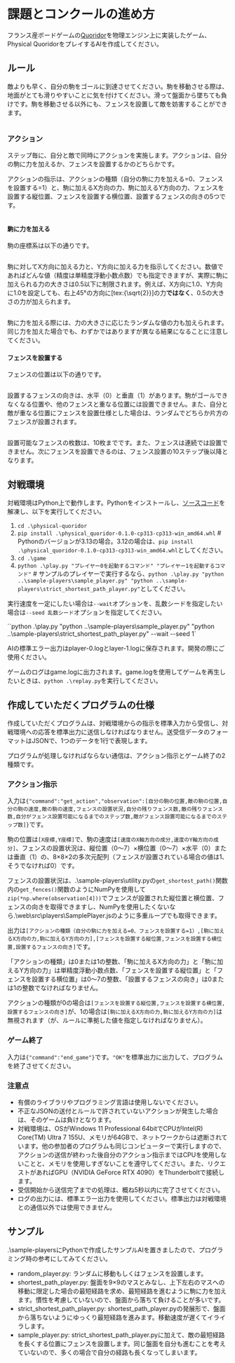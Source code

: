 # 課題とコンクールの進め方

フランス産ボードゲームの[Quoridor](https://ja.wikipedia.org/wiki/%E3%82%B3%E3%83%AA%E3%83%89%E3%83%BC%E3%83%AB)を物理エンジン上に実装したゲーム、Physical QuoridorをプレイするAIを作成してください。

## ルール

敵よりも早く、自分の駒をゴールに到達させてください。駒を移動させる際は、地面がとても滑りやすいことに気を付けてください。滑って盤面から墜ちても負けです。駒を移動させる以外にも、フェンスを設置して敵を妨害することができます。

![]()

### アクション

ステップ毎に、自分と敵で同時にアクションを実施します。アクションは、自分の駒に力を加えるか、フェンスを設置するかのどちらかです。

アクションの指示は、アクションの種類（自分の駒に力を加える=0、フェンスを設置する=1）と、駒に加えるX方向の力、駒に加えるY方向の力、フェンスを設置する縦位置、フェンスを設置する横位置、設置するフェンスの向きの5つです。

![]()

#### 駒に力を加える

駒の座標系は以下の通りです。

![]()

駒に対してX方向に加える力と、Y方向に加える力を指示してください。数値であればどんな値（精度は単精度浮動小数点数）でも指定できますが、実際に駒に加えられる力の大きさは0.5以下に制限されます。例えば、X方向に1.0、Y方向に1.0を設定しても、右上45°の方向に[tex:{\sqrt{2}}]の力**ではなく**、0.5の大きさの力が加えられます。

![]()

駒に力を加える際には、力の大きさに応じたランダムな値の力も加えられます。同じ力を加えた場合でも、わずかではありますが異なる結果になることに注意してください。

#### フェンスを設置する

フェンスの位置は以下の通りです。

![]()

設置するフェンスの向きは、水平（0）と垂直（1）があります。駒がゴールできなくなる位置や、他のフェンスと重なる位置には設置できません。また、自分と敵が重なる位置にフェンスを設置仕様とした場合は、ランダムでどちらか片方のフェンスが設置されます。

![]()

設置可能なフェンスの枚数は、10枚までです。また、フェンスは連続では設置できません。次にフェンスを設置できるのは、フェンス設置の10ステップ後以降となります。

## 対戦環境

対戦環境はPython上で動作します。Pythonをインストールし、[ソースコード](./physical-quoridor.zip)を解凍し、以下を実行してください。

1. `cd .\physical-quoridor`
2. `pip install .\physical_quoridor-0.1.0-cp313-cp313-win_amd64.whl`                   # Pythonのバージョンが3.13の場合。3.12の場合は、`pip install .\physical_quoridor-0.1.0-cp313-cp313-win_amd64.whl`としてください。
3. `cd .\game`
4. `python .\play.py "プレイヤー0を起動するコマンド" "プレイヤー1を起動するコマンド"`  # サンプルのプレイヤーで実行するなら、`python .\play.py "python ..\sample-players\sample_player.py" "python ..\sample-players\strict_shortest_path_player.py"`としてください。

実行速度を一定にしたい場合は`--wait`オプションを、乱数シードを指定したい場合は`--seed 乱数シード`オプションを指定してください。

``python .\play.py "python ..\sample-players\sample_player.py" "python ..\sample-players\strict_shortest_path_player.py" --wait --seed 1`

AIの標準エラー出力はplayer-0.logとlayer-1.logに保存されます。開発の際にご使用ください。

ゲームのログはgame.logに出力されます。game.logを使用してゲームを再生したいときは、`python .\replay.py`を実行してください。

## 作成していただくプログラムの仕様

作成していただくプログラムは、対戦環境からの指示を標準入力から受信し、対戦環境への応答を標準出力に送信しなければなりません。送受信データのフォーマットはJSONで、1つのデータを1行で表現します。

プログラムが処理しなければならない通信は、アクション指示とゲーム終了の2種類です。

### アクション指示

入力は`{"command":"get_action","observation":[自分の駒の位置,敵の駒の位置,自分の駒の速度,敵の駒の速度,フェンスの設置状況,自分の残りフェンス数,敵の残りフェンス数,自分がフェンス設置可能になるまでのステップ数,敵がフェンス設置可能になるまでのステップ数]}`です。

駒の位置は`[X座標,Y座標]`で、駒の速度は`[速度のX軸方向の成分,速度のY軸方向の成分]`、フェンスの設置状況は、縦位置（0～7）×横位置（0～7）×水平（0）または垂直（1）の、8×8×2の多次元配列（フェンスが設置されている場合の値は1、そうでなければ0）です。

フェンスの設置状況は、.\sample-players\utility.pyの`get_shortest_path()`関数内の`get_fences()`関数のようにNumPyを使用して`zip(*np.where(observation[4]))`でフェンスが設置された縦位置と横位置、フェンスの向きを取得できますし、NumPyを使用したくないなら.\web\src\players\SamplePlayer.jsのように多重ループでも取得できます。

出力は`[アクションの種類（自分の駒に力を加える=0、フェンスを設置する=1）,[駒に加えるX方向の力,駒に加えるY方向の力],[フェンスを設置する縦位置,フェンスを設置する横位置,設置するフェンスの向き]`です。

「アクションの種類」は0または1の整数、「駒に加えるX方向の力」と「駒に加えるY方向の力」は単精度浮動小数点数、「フェンスを設置する縦位置」と「フェンスを設置する横位置」は0～7の整数、「設置するフェンスの向き」は0または1の整数でなければなりません。

アクションの種類が0の場合は`[フェンスを設置する縦位置,フェンスを設置する横位置,設置するフェンスの向き]`が、1の場合は`[駒に加えるX方向の力,駒に加えるY方向の力]`は無視されます（が、ルールに準拠した値を指定しなければなりません）。

### ゲーム終了

入力は`{"command":"end_game"}`です。`"OK"`を標準出力に出力して、プログラムを終了させてください。

### 注意点

* 有償のライブラリやプログラミング言語は使用しないでください。
* 不正なJSONの送付とルールで許されていないアクションが発生した場合は、そのゲームは負けとなります。
* 対戦環境は、OSがWindows 11 Professional 64bitでCPUがIntel(R) Core(TM) Ultra 7 155U、メモリが64GBで、ネットワークからは遮断されています。他の参加者のプログラムも同じコンピューターで実行しますので、アクションの送信が終わった後自分のアクション指示まではCPUを使用しないことと、メモリを使用しすぎないことを遵守してください。また、リクエストがあればGPU（NVIDIA GeForce RTX 4090）をThunderboltで接続します。
* 受信開始から送信完了までの処理は、概ね5秒以内に完了させてください。
* ログの出力には、標準エラー出力を使用してください。標準出力は対戦環境との通信以外では使用できません。

## サンプル

.\sample-playersにPythonで作成したサンプルAIを置きましたので、プログラミング時の参考にしてみてください。

* random_player.py: ランダムに移動もしくはフェンスを設置します。
* shortest_path_player.py: 盤面を9×9のマスとみなし、上下左右のマスへの移動に限定した場合の最短経路を求め、最短経路を進むように駒に力を加えます。慣性を考慮していないので、盤面から落ちて負けることが多いです。
* strict_shortest_path_player.py: shortest_path_player.pyの発展形で、盤面から落ちないようにゆっくり最短経路を進みます。移動速度が遅くてイライラします。
* sample_player.py: strict_shortest_path_player.pyに加えて、敵の最短経路を長くする位置にフェンスを設置します。同じ盤面を自分も進むことを考えていないので、多くの場合で自分の経路も長くなってしまいます。
